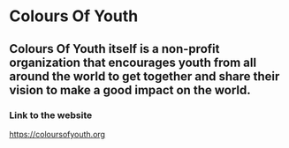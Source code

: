 # Colours Of Youth
## Colours Of Youth itself is a non-profit organization that encourages youth from all around the world to get together and share their vision to make a good impact on the world. 

### Link to the website
https://coloursofyouth.org
